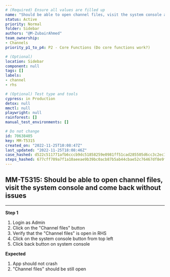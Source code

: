 ```yaml
---
# (Required) Ensure all values are filled up
name: "Should be able to open channel files, visit the system console and come back without issues"
status: Active
priority: Normal
folder: Sidebar
authors: "@M-ZubairAhmed"
team_ownership: 
- Channels
priority_p1_to_p4: P2 - Core Functions (Do core functions work?)

# (Optional)
location: Sidebar
component: null
tags: []
labels: 
- channel
- rhs

# (Optional) Test type and tools
cypress: in Production
detox: null
mmctl: null
playwright: null
rainforest: []
manual_test_environments: []

# Do not change
id: 70638405
key: MM-T5315
created_on: "2022-11-25T10:08:47Z"
last_updated: "2022-11-25T18:08:46Z"
case_hashed: d522c511771afb6cccb9dc51858259e0981ff51cad285505d6cc3c2ec1b41f8efd30d9cbf95c78602bb9f3cb20ecccd9
steps_hashed: 677cff709a7f1a10aeeae9b39bc0acb87b5ab44cbae52c76467df8e9f0ca193a5c690a203442fe7b56063b7697ecec6e
---
```


<!-- (Auto-generated) Based on frontmatter's "key" and "name" -->

## MM-T5315: Should be able to open channel files, visit the system console and come back without issues

---

**Step 1**

1. Login as Admin
2. Click on the "Channel files" button
3. Verify that the "Channel files" is open in RHS
4. Click on the system console button from top left
5. Click back button on system console

**Expected**

1. App should not crash
2. "Channel files" should be still open

